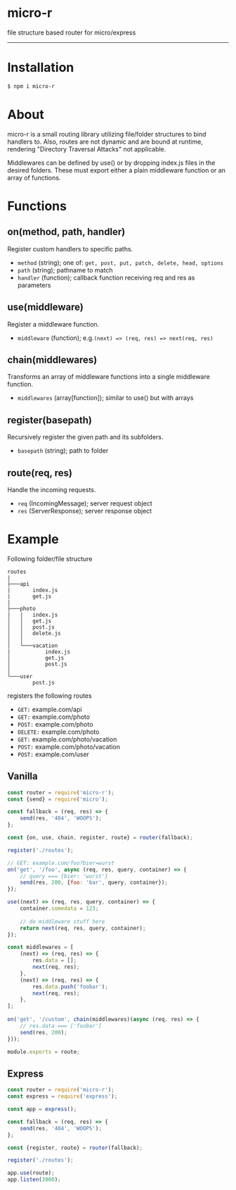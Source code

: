 <h1 align="left">micro-r</h1>

file structure based router for micro/express

***
# Installation

```bash
$ npm i micro-r
```

# About
micro-r is a small routing library utilizing file/folder structures to bind handlers to.
Also, routes are not dynamic and are bound at runtime, rendering "Directory Traversal Attacks" not applicable.

Middlewares can be defined by use() or by dropping index.js files in the desired folders. These must export either a plain middleware function or an array of functions.

# Functions
## on(method, path, handler)
Register custom handlers to specific paths.
* `method` (string); one of: `get, post, put, patch, delete, head, options`
* `path` (string); pathname to match
* `handler` (function); callback function receiving req and res as parameters

## use(middleware)
Register a middleware function.
* `middleware` (function); e.g.`(next) => (req, res) => next(req, res)`

## chain(middlewares)
Transforms an array of middleware functions into a single middleware function.
* `middlewares` (array[function]); similar to use() but with arrays

## register(basepath)
Recursively register the given path and its subfolders.
* `basepath` (string); path to folder

## route(req, res)
Handle the incoming requests.
* `req` (IncomingMessage); server request object
* `res` (ServerResponse); server response object

# Example
Following folder/file structure
```
routes
|
├───api
|       index.js
|       get.js     
|
├───photo
|   |   index.js
│   │   get.js
│   │   post.js
│   │   delete.js
│   │
│   └───vacation
|           index.js
│           get.js
│           post.js
│
└───user
        post.js
```
registers the following routes
* `GET:` example.com/api
* `GET:` example.com/photo
* `POST:` example.com/photo
* `DELETE:` example.com/photo
* `GET:` example.com/photo/vacation
* `POST:` example.com/photo/vacation
* `POST:` example.com/user

## Vanilla
```JavaScript
const router = require('micro-r');
const {send} = require('micro');

const fallback = (req, res) => {
    send(res, '404', 'WOOPS');
};

const {on, use, chain, register, route} = router(fallback);

register('./routes');

// GET: example.com/foo?bier=wurst
on('get', '/foo', async (req, res, query, container) => {
    // query === {bier: 'wurst'}
    send(res, 200, {foo: 'bar', query, container});
});

use((next) => (req, res, query, container) => {
    container.somedata = 123;
    
    // do middleware stuff here
    return next(req, res, query, container);
});

const middlewares = [
    (next) => (req, res) => {
        res.data = [];
        next(req, res);
    },
    (next) => (req, res) => {
        res.data.push('foobar');
        next(req, res);
    },
];
 
on('get', '/custom', chain(middlewares)(async (req, res) => {
    // res.data === ['foobar']
    send(res, 200);
}));

module.exports = route;
```
## Express
```JavaScript
const router = require('micro-r');
const express = require('express');

const app = express();

const fallback = (req, res) => {
    send(res, '404', 'WOOPS');
};

const {register, route} = router(fallback);

register('./routes');

app.use(route);
app.listen(3000);
```
